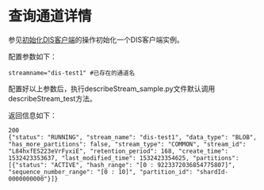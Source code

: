 # 查询通道详情<a name="dgc_06_0033"></a>

参见[初始化DIS客户端](初始化DIS客户端-2.md#dgc_06_0026)的操作初始化一个DIS客户端实例。

配置参数如下：

```
streamname="dis-test1" #已存在的通道名
```

配置好以上参数后，执行describeStream\_sample.py文件默认调用describeStream\_test方法。

返回信息如下：

```
200
{"status": "RUNNING", "stream_name": "dis-test1", "data_type": "BLOB", "has_more_partitions": false, "stream_type": "COMMON", "stream_id": "L84hxfES223eVrFyxiE", "retention_period": 168, "create_time": 1532423353637, "last_modified_time": 1532423354625, "partitions": [{"status": "ACTIVE", "hash_range": "[0 : 9223372036854775807]", "sequence_number_range": "[0 : 10]", "partition_id": "shardId-0000000000"}]}
```

